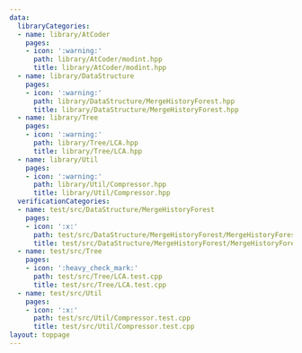 ```yaml
---
data:
  libraryCategories:
  - name: library/AtCoder
    pages:
    - icon: ':warning:'
      path: library/AtCoder/modint.hpp
      title: library/AtCoder/modint.hpp
  - name: library/DataStructure
    pages:
    - icon: ':warning:'
      path: library/DataStructure/MergeHistoryForest.hpp
      title: library/DataStructure/MergeHistoryForest.hpp
  - name: library/Tree
    pages:
    - icon: ':warning:'
      path: library/Tree/LCA.hpp
      title: library/Tree/LCA.hpp
  - name: library/Util
    pages:
    - icon: ':warning:'
      path: library/Util/Compressor.hpp
      title: library/Util/Compressor.hpp
  verificationCategories:
  - name: test/src/DataStructure/MergeHistoryForest
    pages:
    - icon: ':x:'
      path: test/src/DataStructure/MergeHistoryForest/MergeHistoryForest.test.cpp
      title: test/src/DataStructure/MergeHistoryForest/MergeHistoryForest.test.cpp
  - name: test/src/Tree
    pages:
    - icon: ':heavy_check_mark:'
      path: test/src/Tree/LCA.test.cpp
      title: test/src/Tree/LCA.test.cpp
  - name: test/src/Util
    pages:
    - icon: ':x:'
      path: test/src/Util/Compressor.test.cpp
      title: test/src/Util/Compressor.test.cpp
layout: toppage
---
```

